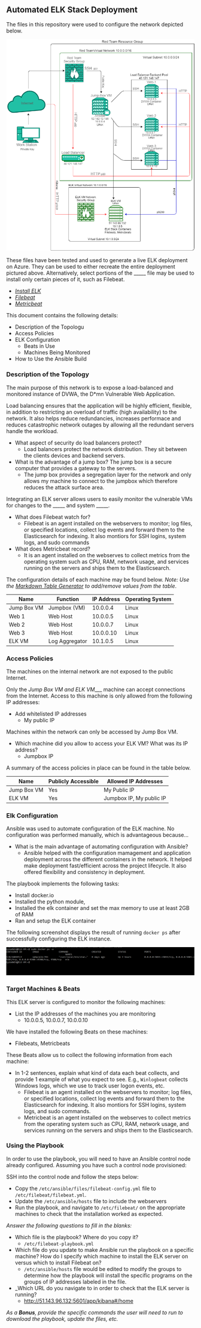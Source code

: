 ## Automated ELK Stack Deployment

The files in this repository were used to configure the network depicted below.

![Diagram](Diagrams/Virtualization-Diagram.png)

These files have been tested and used to generate a live ELK deployment on Azure. They can be used to either recreate the entire deployment pictured above. Alternatively, select portions of the _____ file may be used to install only certain pieces of it, such as Filebeat.

  - _[Install ELK](Ansible/install-elk.yml)_
  - _[Filebeat](Ansible/filebeat-playbook.yml)_
  - _[Metricbeat](Ansible/metricbeat-playbook.yml)_

This document contains the following details:
- Description of the Topologu
- Access Policies
- ELK Configuration
  - Beats in Use
  - Machines Being Monitored
- How to Use the Ansible Build


### Description of the Topology

The main purpose of this network is to expose a load-balanced and monitored instance of DVWA, the D*mn Vulnerable Web Application.

Load balancing ensures that the application will be highly efficient, flexible, in addition to restricting an overload of traffic (high availability) to the network. It also helps reduce redundancies, increases performace and reduces catastrophic network outages by allowing all the redundant servers handle the workload.
- What aspect of security do load balancers protect? 
  - Load balancers protect the network distribution. They sit between the clients devices and backend servers.
- What is the advantage of a jump box? The jump box is a secure computer that provides a gateway to the servers. 
  - The jump box provides a segregation layer for the network and only allows my machine to connect to the jumpbox which therefore reduces the attack surface area. 

Integrating an ELK server allows users to easily monitor the vulnerable VMs for changes to the _____ and system _____.
- What does Filebeat watch for? 
  - Filebeat is an agent installed on the webservers to monitor; log files, or specified locations, collect log events and forward them to the Elasticsearch for indexing. It also montiors for SSH logins, system logs, and sudo commands
- What does Metricbeat record? 
  - It is an agent installed on the webserves to collect metrics from the operating system such as CPU, RAM, network usage, and services running on the servers and ships them to the Elasticsearch.

The configuration details of each machine may be found below.
_Note: Use the [Markdown Table Generator](http://www.tablesgenerator.com/markdown_tables) to add/remove values from the table_.

| Name        | Function       | IP Address | Operating System |
|-------------|----------------|------------|------------------|
| Jump Box VM | Jumpbox (VM)        | 10.0.0.4   | Linux            |
| Web 1       | Web Host       | 10.0.0.5   | Linux            |
| Web 2       | Web Host       | 10.0.0.7   | Linux            |
| Web 3       | Web Host       | 10.0.0.10  | Linux            |
| ELK VM      | Log Aggregator | 10.1.0.5   | Linux            |

### Access Policies

The machines on the internal network are not exposed to the public Internet. 

Only the _Jump Box VM and ELK VM____ machine can accept connections from the Internet. Access to this machine is only allowed from the following IP addresses: 
- Add whitelisted IP addresses
  - My public IP

Machines within the network can only be accessed by Jump Box VM.
- Which machine did you allow to access your ELK VM? What was its IP address?
  - Jumpbox IP 

A summary of the access policies in place can be found in the table below.

| Name        | Publicly Accessible | Allowed IP Addresses    |
|-------------|---------------------|-------------------------|
| Jump Box VM | Yes                 | My Public IP        |
| ELK VM      | Yes                 | Jumpbox IP, My public IP |

### Elk Configuration

Ansible was used to automate configuration of the ELK machine. No configuration was performed manually, which is advantageous because...
- What is the main advantage of automating configuration with Ansible? 
  - Ansible helped with the configuration mamagement and application deployment across the different containers in the network. It helped make deployment fast/efficient across the project lifecycle. It also offered flexibility and consistency in deployment.

The playbook implements the following tasks:
  - Install docker.io
  - Installed the python module,
  - Installed the elk container and set the max memory to use at least 2GB of RAM
  - Ran and setup the ELK container

The following screenshot displays the result of running `docker ps` after successfully configuring the ELK instance.

![Screenshot](Diagrams/Docker-Output.PNG)

### Target Machines & Beats
This ELK server is configured to monitor the following machines:
- List the IP addresses of the machines you are monitoring
  - 10.0.0.5, 10.0.0.7, 10.0.0.10

We have installed the following Beats on these machines:
- Filebeats, Metricbeats

These Beats allow us to collect the following information from each machine:
-  In 1-2 sentences, explain what kind of data each beat collects, and provide 1 example of what you expect to see. E.g., `Winlogbeat` collects Windows logs, which we use to track user logon events, etc.
    - Filebeat is an agent installed on the webservers to monitor; log files, or specified locations, collect log events and forward them to the Elasticsearch for indexing. It also montiors for SSH logins, system logs, and sudo commands.
    - Metricbeat is an agent installed on the webserves to collect metrics from the operating system such as CPU, RAM, network usage, and services running on the servers and ships them to the Elasticsearch.

### Using the Playbook
In order to use the playbook, you will need to have an Ansible control node already configured. Assuming you have such a control node provisioned: 

SSH into the control node and follow the steps below:
- Copy the `/etc/ansible/files/filebeat-config.yml` file to `/etc/filebeat/filebeat.yml`.
- Update the `/etc/ansible/hosts` file to include the webservers
- Run the playbook, and navigate to `/etc/filebeat/` on the appropriate machines to check that the installation worked as expected.

_Answer the following questions to fill in the blanks:_
- Which file is the playbook? Where do you copy it?
  - `/etc/filebeat-playbook.yml`
- Which file do you update to make Ansible run the playbook on a specific machine? How do I specify which machine to install the ELK server on versus which to install Filebeat on?
  - `/etc/ansible/hosts` file would be edited to modify the groups to determine how the playbook will install the specific programs on the groups of IP addresses labeled in the file.
- _Which URL do you navigate to in order to check that the ELK server is running? 
  - http://51.143.96.132:5601/app/kibana#/home

_As a **Bonus**, provide the specific commands the user will need to run to download the playbook, update the files, etc._